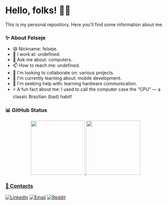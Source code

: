 # Hello, folks! 👋😄
This is my personal repository. Here you'll find some information about me.

### ✨ About Felseje

- 😄 Nickname: felseje.
- 🔭 I work at: undefined.
- 💬 Ask me about: computers.
- 📫 How to reach me: undefined.
- 👯 I'm looking to collaborate on: various projects.
- 🌱 I'm currently learning about: mobile development.
- 🤔 I'm seeking help with: learning hardware communication.
- ⚡ A fun fact about me: I used to call the computer case the “CPU” — a classic Brazilian (bad) habit!

### 📊 GitHub Status

<div align="center" style="display: flex; flex-wrap: wrap; justify-content: center; gap: 10px;">
  <a href="https://github.com/felseje">
  <img height="170em" src="https://github-readme-stats.vercel.app/api?username=felseje&show_icons=true&theme=omni&include_all_commits=true&count_private=true"/>
  <img height="170em" src="https://github-readme-stats.vercel.app/api/top-langs/?username=felseje&layout=compact&langs_count=7&theme=omni"/>
</div>

### 📌 Contacts

[![LinkedIn](https://img.shields.io/badge/LinkedIn-Felseje-blue?style=for-the-badge&logo=linkedin)](https://www.linkedin.com/in/felseje/)
[![Email](https://img.shields.io/badge/Email-felseje@hotmail.com-red?style=for-the-badge&logo=gmail)](mailto:felseje@hotmail.com)
[![Reddit](https://img.shields.io/badge/Reddit-Felseje-orange?style=for-the-badge&logo=reddit)](https://www.reddit.com/user/Felseje)

